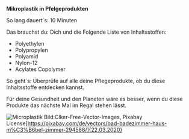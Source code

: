 **Mikroplastik in Pfelgeprodukten**

So lang dauert´s: 10 Minuten

Das brauchst du: Dich und die Folgende Liste von Inhaltsstoffen:

* Polyethylen
* Polypropylen
* Polyamid
* Nylon-12
* Acylates Copolymer

So geht´s: Überprüfe auf alle deine Pflegeprodukte, ob du diese Inhaltsstoffe entdecken kannst.

Für deine Gesundheit und den Planeten wäre es besser, wenn du diese Produkte das nächste Mal im Regal stehen lässt.

![Microplastik](https://cdn.pixabay.com/photo/2014/03/24/13/51/bathroom-294588_1280.png)
Bild:Clker-Free-Vector-Images, Pixabay License[https://pixabay.com/de/vectors/bad-badezimmer-haus-m%C3%B6bel-zimmer-294588/]{22.03.2020}
